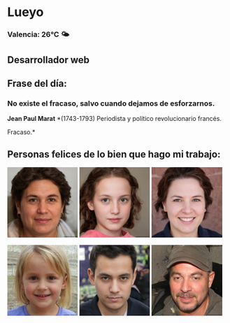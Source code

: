 # Lueyo
### Valencia:  26°C 🌤️
## Desarrollador web
## Frase del día:
<!-- START QUOTE -->
### No existe el fracaso, salvo cuando dejamos de esforzarnos.
**Jean Paul Marat** *(1743-1793) Periodista y político revolucionario francés.



Fracaso.*
<!-- END QUOTE -->






## Personas felices de lo bien que hago mi trabajo:

<p float="left">
  <img src="src/image_0.png" width="32%" />
  <img src="src/image_1.png" width="32%" /> 
  <img src="src/image_2.png" width="32%" />
</p>
<p float="left">
  <img src="src/image_3.png" width="32%" />
  <img src="src/image_4.png" width="32%" /> 
  <img src="src/image_5.png" width="32%" />
</p>

